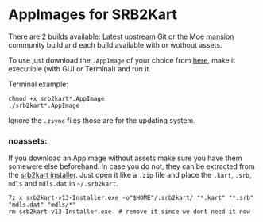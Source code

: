 # AppImages for SRB2Kart

There are 2 builds available: Latest upstream Git or the [Moe mansion](https://mb.srb2.org/addons/srb2kart-1-3-moe-mansion.42/) community build and each build available with or wothout assets.

To use just download the `.AppImage` of your choice from [here](https://github.com/Lonsfor/srb2k-appimage/releases/tag/continuous), make it executible (with GUI or Terminal) and run it.

Terminal example:
```
chmod +x srb2kart*.AppImage
./srb2kart*.AppImage
```

Ignore the `.zsync` files those are for the updating system.

### noassets:

If you download an AppImage without assets make sure you have them somewere else beforehand. In case you do not, they can be extracted from the [srb2kart installer](https://github.com/STJr/Kart-Public/releases/download/v1.3/srb2kart-v13-Installer.exe). Just open it like a `.zip` file and place the `.kart`, `.srb`, `mdls` and `mdls.dat` in `~/.srb2kart`.


```
7z x srb2kart-v13-Installer.exe -o"$HOME"/.srb2kart/ "*.kart" "*.srb" "mdls.dat" "mdls/*"
rm srb2kart-v13-Installer.exe  # remove it since we dont need it now
```


